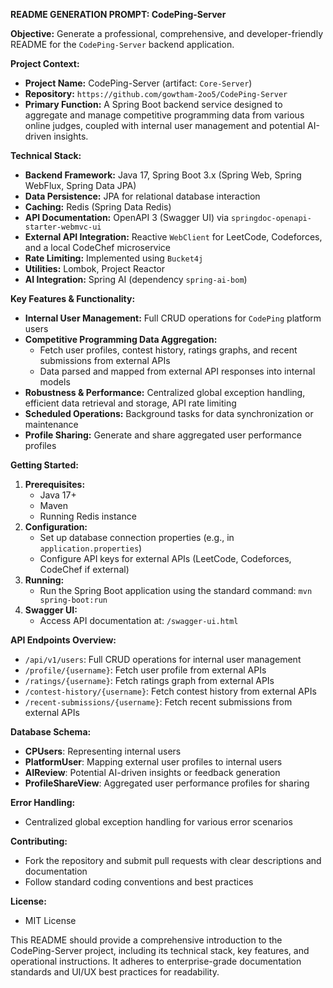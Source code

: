 **README GENERATION PROMPT: CodePing-Server**

**Objective:** Generate a professional, comprehensive, and developer-friendly README for the `CodePing-Server` backend application.

**Project Context:**

*   **Project Name:** CodePing-Server (artifact: `Core-Server`)
*   **Repository:** `https://github.com/gowtham-2oo5/CodePing-Server`
*   **Primary Function:** A Spring Boot backend service designed to aggregate and manage competitive programming data from various online judges, coupled with internal user management and potential AI-driven insights.

**Technical Stack:**

*   **Backend Framework:** Java 17, Spring Boot 3.x (Spring Web, Spring WebFlux, Spring Data JPA)
*   **Data Persistence:** JPA for relational database interaction
*   **Caching:** Redis (Spring Data Redis)
*   **API Documentation:** OpenAPI 3 (Swagger UI) via `springdoc-openapi-starter-webmvc-ui`
*   **External API Integration:** Reactive `WebClient` for LeetCode, Codeforces, and a local CodeChef microservice
*   **Rate Limiting:** Implemented using `Bucket4j`
*   **Utilities:** Lombok, Project Reactor
*   **AI Integration:** Spring AI (dependency `spring-ai-bom`)

**Key Features & Functionality:**

*   **Internal User Management:** Full CRUD operations for `CodePing` platform users
*   **Competitive Programming Data Aggregation:**
    *   Fetch user profiles, contest history, ratings graphs, and recent submissions from external APIs
    *   Data parsed and mapped from external API responses into internal models
*   **Robustness & Performance:** Centralized global exception handling, efficient data retrieval and storage, API rate limiting
*   **Scheduled Operations:** Background tasks for data synchronization or maintenance
*   **Profile Sharing:** Generate and share aggregated user performance profiles

**Getting Started:**

1.  **Prerequisites:**
    *   Java 17+
    *   Maven
    *   Running Redis instance
2.  **Configuration:**
    *   Set up database connection properties (e.g., in `application.properties`)
    *   Configure API keys for external APIs (LeetCode, Codeforces, CodeChef if external)
3.  **Running:**
    *   Run the Spring Boot application using the standard command: `mvn spring-boot:run`
4.  **Swagger UI:**
    *   Access API documentation at: `/swagger-ui.html`

**API Endpoints Overview:**

*   `/api/v1/users`: Full CRUD operations for internal user management
*   `/profile/{username}`: Fetch user profile from external APIs
*   `/ratings/{username}`: Fetch ratings graph from external APIs
*   `/contest-history/{username}`: Fetch contest history from external APIs
*   `/recent-submissions/{username}`: Fetch recent submissions from external APIs

**Database Schema:**

*   **CPUsers**: Representing internal users
*   **PlatformUser**: Mapping external user profiles to internal users
*   **AIReview**: Potential AI-driven insights or feedback generation
*   **ProfileShareView**: Aggregated user performance profiles for sharing

**Error Handling:**

*   Centralized global exception handling for various error scenarios

**Contributing:**

*   Fork the repository and submit pull requests with clear descriptions and documentation
*   Follow standard coding conventions and best practices

**License:**

*   MIT License

This README should provide a comprehensive introduction to the CodePing-Server project, including its technical stack, key features, and operational instructions. It adheres to enterprise-grade documentation standards and UI/UX best practices for readability.